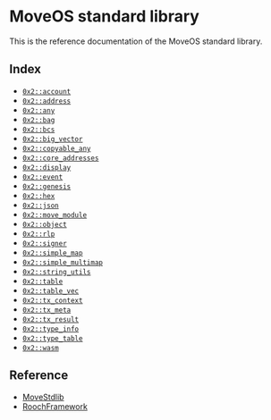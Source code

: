 
<a name="@MoveOS_standard_library_0"></a>

# MoveOS standard library


This is the reference documentation of the MoveOS standard library.


<a name="@Index_1"></a>

## Index


-  [`0x2::account`](account.md#0x2_account)
-  [`0x2::address`](address.md#0x2_address)
-  [`0x2::any`](any.md#0x2_any)
-  [`0x2::bag`](bag.md#0x2_bag)
-  [`0x2::bcs`](bcs.md#0x2_bcs)
-  [`0x2::big_vector`](big_vector.md#0x2_big_vector)
-  [`0x2::copyable_any`](copyable_any.md#0x2_copyable_any)
-  [`0x2::core_addresses`](core_addresses.md#0x2_core_addresses)
-  [`0x2::display`](display.md#0x2_display)
-  [`0x2::event`](event.md#0x2_event)
-  [`0x2::genesis`](genesis.md#0x2_genesis)
-  [`0x2::hex`](hex.md#0x2_hex)
-  [`0x2::json`](json.md#0x2_json)
-  [`0x2::move_module`](move_module.md#0x2_move_module)
-  [`0x2::object`](object.md#0x2_object)
-  [`0x2::rlp`](rlp.md#0x2_rlp)
-  [`0x2::signer`](signer.md#0x2_signer)
-  [`0x2::simple_map`](simple_map.md#0x2_simple_map)
-  [`0x2::simple_multimap`](simple_multimap.md#0x2_simple_multimap)
-  [`0x2::string_utils`](string_utils.md#0x2_string_utils)
-  [`0x2::table`](table.md#0x2_table)
-  [`0x2::table_vec`](table_vec.md#0x2_table_vec)
-  [`0x2::tx_context`](tx_context.md#0x2_tx_context)
-  [`0x2::tx_meta`](tx_meta.md#0x2_tx_meta)
-  [`0x2::tx_result`](tx_result.md#0x2_tx_result)
-  [`0x2::type_info`](type_info.md#0x2_type_info)
-  [`0x2::type_table`](type_table.md#0x2_type_table)
-  [`0x2::wasm`](wasm.md#0x2_wasm)



<a name="@Reference_2"></a>

## Reference


* [MoveStdlib](https://github.com/rooch-network/rooch/tree/main/moveos/moveos-stdlib/move-stdlib/doc)
* [RoochFramework](https://github.com/rooch-network/rooch/tree/main/crates/rooch-framework/doc)
